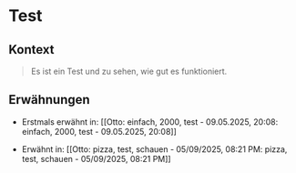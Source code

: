 # Test

## Kontext

> Es ist ein Test und zu sehen, wie gut es funktioniert.

## Erwähnungen

- Erstmals erwähnt in: [[Otto: einfach, 2000, test - 09.05.2025, 20:08: einfach, 2000, test - 09.05.2025, 20:08]]

- Erwähnt in: [[Otto: pizza, test, schauen - 05/09/2025, 08:21 PM: pizza, test, schauen - 05/09/2025, 08:21 PM]]
